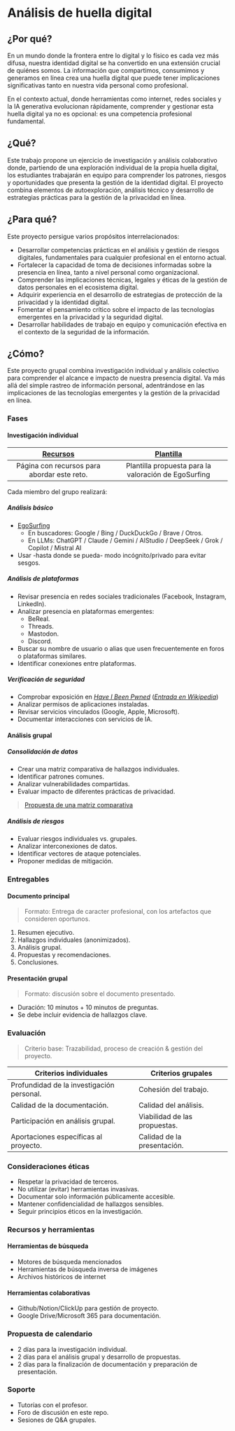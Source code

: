 # Análisis de huella digital

## ¿Por qué?

En un mundo donde la frontera entre lo digital y lo físico es cada vez más difusa, nuestra identidad digital se ha convertido en una extensión crucial de quiénes somos. La información que compartimos, consumimos y generamos en línea crea una huella digital que puede tener implicaciones significativas tanto en nuestra vida personal como profesional.

En el contexto actual, donde herramientas como internet, redes sociales y la IA generativa evolucionan rápidamente, comprender y gestionar esta huella digital ya no es opcional: es una competencia profesional fundamental.

## ¿Qué?

Este trabajo propone un ejercicio de investigación y análisis colaborativo donde, partiendo de una exploración individual de la propia huella digital, los estudiantes trabajarán en equipo para comprender los patrones, riesgos y oportunidades que presenta la gestión de la identidad digital. El proyecto combina elementos de autoexploración, análisis técnico y desarrollo de estrategias prácticas para la gestión de la privacidad en línea.

## ¿Para qué?

Este proyecto persigue varios propósitos interrelacionados:

- Desarrollar competencias prácticas en el análisis y gestión de riesgos digitales, fundamentales para cualquier profesional en el entorno actual.
- Fortalecer la capacidad de toma de decisiones informadas sobre la presencia en línea, tanto a nivel personal como organizacional.
- Comprender las implicaciones técnicas, legales y éticas de la gestión de datos personales en el ecosistema digital.
- Adquirir experiencia en el desarrollo de estrategias de protección de la privacidad y la identidad digital.
- Fomentar el pensamiento crítico sobre el impacto de las tecnologías emergentes en la privacidad y la seguridad digital.
- Desarrollar habilidades de trabajo en equipo y comunicación efectiva en el contexto de la seguridad de la información.

## ¿Cómo?

Este proyecto grupal combina investigación individual y análisis colectivo para comprender el alcance e impacto de nuestra presencia digital. Va más allá del simple rastreo de información personal, adentrándose en las implicaciones de las tecnologías emergentes y la gestión de la privacidad en línea.

### Fases

#### Investigación individual

<div align=center>

|[Recursos](01-huellaDigitalRecursos.md)|[Plantilla](01-huellaDigitalPlantilla.md)|
|:-:|:-:|
|Página con recursos para abordar este reto.|Plantilla propuesta para la valoración de EgoSurfing|

</div>

Cada miembro del grupo realizará:

##### Análisis básico

- [EgoSurfing](https://en.wikipedia.org/wiki/Egosurfing)
  - En buscadores: Google / Bing / DuckDuckGo / Brave / Otros.
  - En LLMs: ChatGPT / Claude / Gemini / AIStudio / DeepSeek / Grok / Copilot / Mistral AI
- Usar -hasta donde se pueda- modo incógnito/privado para evitar sesgos.

##### Análisis de plataformas

- Revisar presencia en redes sociales tradicionales (Facebook, Instagram, LinkedIn).
- Analizar presencia en plataformas emergentes:
  - BeReal.
  - Threads.
  - Mastodon.
  - Discord.
- Buscar su nombre de usuario o alias que usen frecuentemente en foros o plataformas similares.
- Identificar conexiones entre plataformas.

##### Verificación de seguridad

- Comprobar exposición en [*Have I Been Pwned*](https://haveibeenpwned.com/) (*[Entrada en Wikipedia](https://es.wikipedia.org/wiki/Have_I_Been_Pwned%3F)*)
- Analizar permisos de aplicaciones instaladas.
- Revisar servicios vinculados (Google, Apple, Microsoft).
- Documentar interacciones con servicios de IA.

#### Análisis grupal

##### Consolidación de datos

- Crear una matriz comparativa de hallazgos individuales.
- Identificar patrones comunes.
- Analizar vulnerabilidades compartidas.
- Evaluar impacto de diferentes prácticas de privacidad.

> [Propuesta de una matriz comparativa](01-huellaDigitalMatriz.md)

##### Análisis de riesgos

- Evaluar riesgos individuales vs. grupales.
- Analizar interconexiones de datos.
- Identificar vectores de ataque potenciales.
- Proponer medidas de mitigación.

### Entregables

#### Documento principal

> Formato: Entrega de caracter profesional, con los artefactos que consideren oportunos.

1. Resumen ejecutivo.
1. Hallazgos individuales (anonimizados).
1. Análisis grupal.
1. Propuestas y recomendaciones.
1. Conclusiones.

#### Presentación grupal

> Formato: discusión sobre el documento presentado.

- Duración: 10 minutos + 10 minutos de preguntas.
- Se debe incluir evidencia de hallazgos clave.

### Evaluación

> Criterio base: Trazabilidad, proceso de creación & gestión del proyecto.

<div align=center>

|Criterios individuales|Criterios grupales|
|-|-|
|Profundidad de la investigación personal.|Cohesión del trabajo.|
|Calidad de la documentación.|Calidad del análisis.|
|Participación en análisis grupal.|Viabilidad de las propuestas.|
|Aportaciones específicas al proyecto.|Calidad de la presentación.|

</div>

### Consideraciones éticas

- Respetar la privacidad de terceros.
- No utilizar (evitar) herramientas invasivas.
- Documentar solo información públicamente accesible.
- Mantener confidencialidad de hallazgos sensibles.
- Seguir principios éticos en la investigación.

### Recursos y herramientas

#### Herramientas de búsqueda

- Motores de búsqueda mencionados
- Herramientas de búsqueda inversa de imágenes
- Archivos históricos de internet

#### Herramientas colaborativas

- Github/Notion/ClickUp para gestión de proyecto.
- Google Drive/Microsoft 365 para documentación.

### Propuesta de calendario

- 2 días para la investigación individual.
- 2 días para el análisis grupal y desarrollo de propuestas.
- 2 días para la finalización de documentación y preparación de presentación.

### Soporte

- Tutorías con el profesor.
- Foro de discusión en este repo.
- Sesiones de Q&A grupales.
